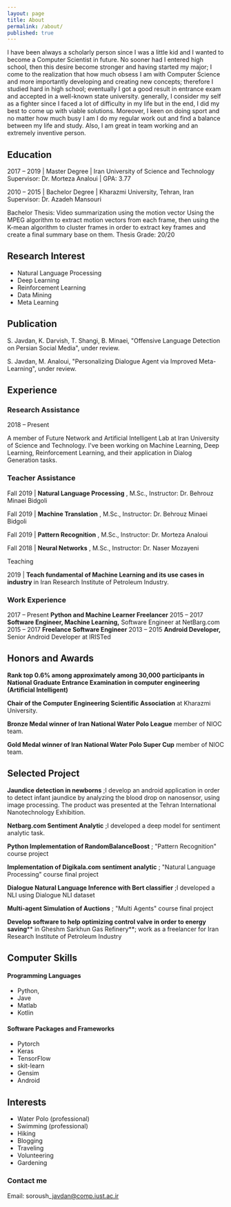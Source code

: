 ```yaml
---
layout: page
title: About
permalink: /about/
published: true
---
```


I have been always a scholarly person since I was a little kid and I wanted to become a Computer Scientist in future. No sooner had I entered high school, then this desire become stronger and having started my major; I come to the realization that how much obsess I am with Computer Science and more importantly developing and creating new concepts; therefore I studied hard in high school; eventually I got a good result in entrance exam and accepted in a well-known state university. generally, I consider my self as a fighter since I faced a lot of difficulty in my life but in the end, I did my best to come up with viable solutions.  Moreover, I keen on doing sport and no matter how much busy I am I do my regular work out and find a balance between my life and study. Also, I am great in team working and an extremely inventive person.



## Education

2017 – 2019 | Master Degree | Iran University of Science and Technology
Supervisor: Dr. Morteza Analoui | GPA: 3.77

2010 – 2015 | Bachelor Degree | Kharazmi University, Tehran, Iran
Supervisor: Dr. Azadeh Mansouri

Bachelor Thesis: Video summarization using the motion vector
Using the MPEG algorithm to extract motion vectors from each frame, then using the K-mean algorithm to cluster frames in order to extract key frames and create a final summary base on them.
Thesis Grade: 20/20

## Research Interest

- Natural Language Processing
- Deep Learning
- Reinforcement Learning
- Data Mining
- Meta Learning

## Publication

S. Javdan, K. Darvish, T. Shangi, B. Minaei, &quot;Offensive Language Detection on Persian Social Media&quot;, under review.

S. Javdan, M. Analoui, &quot;Personalizing Dialogue Agent via Improved Meta-Learning&quot;, under review.

## Experience

### Research Assistance

2018 – Present

A member of Future Network and Artificial Intelligent Lab at Iran University of Science and Technology. I&#39;ve been working on Machine Learning, Deep Learning, Reinforcement Learning, and their application in Dialog Generation tasks.

### Teacher Assistance

Fall 2019 | **Natural Language Processing** , M.Sc., Instructor: Dr. Behrouz Minaei Bidgoli

Fall 2019 | **Machine Translation** , M.Sc., Instructor: Dr. Behrouz Minaei Bidgoli

Fall 2019 | **Pattern Recognition** , M.Sc., Instructor: Dr. Morteza Analoui

Fall 2018 | **Neural Networks** , M.Sc., Instructor: Dr. Naser Mozayeni

Teaching

2019 | **Teach fundamental of Machine Learning and its use cases in industry** in Iran Research Institute of Petroleum Industry.

### Work Experience

2017 – Present     **Python and Machine Learner Freelancer**
2015 – 2017        **Software Engineer, Machine Learning,** Software Engineer at NetBarg.com
2015 – 2017         **Freelance Software Engineer**
2013 – 2015        **Android Developer,** Senior Android Developer at IRISTed

## Honors and Awards

**Rank top 0.6% among approximately among 30,000 participants in National Graduate Entrance Examination in computer engineering (Artificial Intelligent)**

**Chair of the Computer Engineering Scientific Association** at Kharazmi University.

**Bronze Medal winner of Iran National Water Polo League** member of NIOC team.

**Gold Medal winner of Iran National Water Polo Super Cup** member of NIOC team.

## Selected Project

**Jaundice detection in newborns** ;I develop an android application in order to detect infant jaundice by analyzing the blood drop on nanosensor, using image processing. The product was presented at the Tehran International Nanotechnology Exhibition.

**Netbarg.com Sentiment Analytic** ;I developed a deep model for sentiment analytic task.

**Python Implementation of RandomBalanceBoost** ; &quot;Pattern Recognition&quot; course project

**Implementation of Digikala.com sentiment analytic** ; &quot;Natural Language Processing&quot; course final project

**Dialogue Natural Language Inference with Bert classifier** ;I developed a NLI using Dialogue NLI dataset

**Multi-agent Simulation of Auctions** ; &quot;Multi Agents&quot; course final project

**Develop software to help optimizing control valve in order to energy saving**** in Gheshm Sarkhun Gas Refinery**; work as a freelancer for Iran Research Institute of Petroleum Industry

## Computer Skills

#### Programming Languages              
- Python,
- Jave
- Matlab
- Kotlin

#### Software Packages and Frameworks
- Pytorch
- Keras
- TensorFlow
- skit-learn
- Gensim
- Android 


## Interests

- Water Polo (professional)
- Swimming (professional)
- Hiking
- Blogging
- Traveling
- Volunteering
- Gardening

### Contact me
Email: soroush\_javdan@comp.iust.ac.ir
